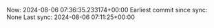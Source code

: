 Now: 2024-08-06 07:36:35.233174+00:00 Earliest commit since sync: None Last sync: 2024-08-06 07:11:25+00:00
